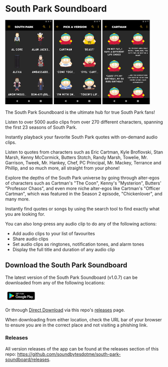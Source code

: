 # South Park Soundboard

<img src="assets/screenshots/home-page.png" alt="Screenshot of App's Home Page" width="30%"/> <img src="assets/screenshots/pick-a-version.png" alt="Screenshot of Cartman's Alter-egos Page" width="30%"/> <img src="assets/screenshots/sounds-page.png" alt="Screenshot of Cartman's Audio Clips" width="30%"/>

The South Park Soundboard is the ultimate hub for true South Park fans!

Listen to over 5000 audio clips from over 270 different characters, spanning
the first 23 seasons of South Park.

Instantly playback your favorite South Park quotes with on-demand audio clips.

Listen to quotes from characters such as Eric Cartman, Kyle Broflovski, Stan Marsh, Kenny McCormick, Butters Stotch, Randy Marsh, Towelie, Mr. Garrison, Tweek, Mr. Hankey, Chef, PC Principal, Mr. Mackey, Terrance and Phillip, and so much more, all straight from your phone!

Explore the depths of the South Park universe by going through alter-egos of characters such as Cartman's "The Coon", Kenny's "Mysterion", Butters' "Professor Chaos", and even more niche alter-egos like Cartman's "Officer Cartman", which was featured in the Season 2 episode, "Chickenlover", and many more.

Instantly find quotes or songs by using the search tool to find exactly what you are looking for.

You can also long-press any audio clip to do any of the following actions:

-	Add audio clips to your list of favourites
-	Share audio clips
-	Set audio clips as ringtones, notification tones, and alarm tones
-	Display the full title and duration of any audio clip

## Download the South Park Soundboard

The latest version of the South Park Soundboard (v1.0.7) can be downloaded from any of the following locations:

<a href="https://play.google.com/store/apps/details?id=me.soundbytes.southparksoundboard"><img src="assets/google-play-badge.png" width="20%" alt="Google Play Badge"></a>

Or through [Direct Download](https://github.com/soundbytesdotme/south-park-soundboard/releases/download/v1.0.7/south-park-soundboard-1.0.7.apk) via this repo's [releases](https://github.com/soundbytesdotme/south-park-soundboard/releases) page.

When downloading from either location, check the URL bar of your browser to ensure you are in the correct place and not visiting a phishing link.

### Releases

All version releases of the app can be found at the releases section of this repo: https://github.com/soundbytesdotme/south-park-soundboard/releases.


